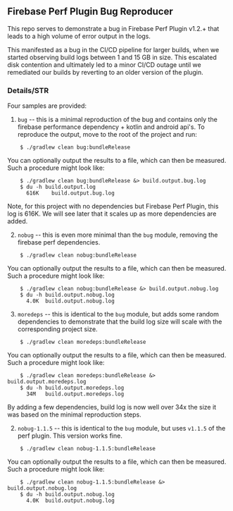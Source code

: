 ## Firebase Perf Plugin Bug Reproducer

This repo serves to demonstrate a bug in Firebase Perf Plugin v1.2.+ that leads to a high volume of error output in the logs.

This manifested as a bug in the CI/CD pipeline for larger builds, when we started observing build logs between 1 and 15 GB
in size. This escalated disk contention and ultimately led to a minor CI/CD outage until we remediated our builds by reverting
to an older version of the plugin.

### Details/STR

Four samples are provided:

1. `bug` -- this is a minimal reproduction of the bug and contains only the firebase performance dependency + kotlin and android api's.
To reproduce the output, move to the root of the project and run:


```
    $ ./gradlew clean bug:bundleRelease
```

You can optionally output the results to a file, which can then be measured. Such a procedure might look like:

```
    $ ./gradlew clean bug:bundleRelease &> build.output.bug.log
    $ du -h build.output.log 
      616K	  build.output.bug.log
```

Note, for this project with no dependencies but Firebase Perf Plugin, this log is 616K. We will see later that it scales
up as more dependencies are added.

2. `nobug` -- this is even more minimal than the `bug` module, removing the firebase perf dependencies.

```
    $ ./gradlew clean nobug:bundleRelease
```

You can optionally output the results to a file, which can then be measured. Such a procedure might look like:

```
    $ ./gradlew clean nobug:bundleRelease &> build.output.nobug.log
    $ du -h build.output.nobug.log 
      4.0K	build.output.nobug.log
```

3. `moredeps` -- this is identical to the `bug` module, but adds some random dependencies to demonstrate that the
build log size will scale with the corresponding project size.

```
    $ ./gradlew clean moredeps:bundleRelease
```

You can optionally output the results to a file, which can then be measured. Such a procedure might look like:

```
    $ ./gradlew clean moredeps:bundleRelease &> build.output.moredeps.log
    $ du -h build.output.moredeps.log 
      34M	build.output.moredeps.log
```

By adding a few dependencies, build log is now well over 34x the size it was based on the minimal reproduction steps.

2. `nobug-1.1.5` -- this is identical to the `bug` module, but uses `v1.1.5` of the perf plugin. This version works fine.

```
    $ ./gradlew clean nobug-1.1.5:bundleRelease
```

You can optionally output the results to a file, which can then be measured. Such a procedure might look like:

```
    $ ./gradlew clean nobug-1.1.5:bundleRelease &> build.output.nobug.log
    $ du -h build.output.nobug.log 
      4.0K	build.output.nobug.log
```
